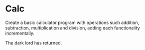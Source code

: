 # Calc
Create a basic calculator program with operations such addition, subtraction, multiplication and division, adding each functionality incrementally.

The dark lord has returned.
